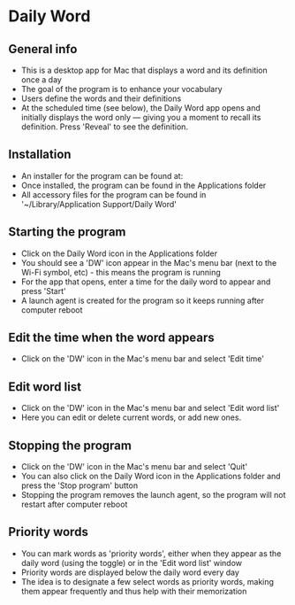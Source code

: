 # Daily Word

## General info
* This is a desktop app for Mac that displays a word and its definition once a day
* The goal of the program is to enhance your vocabulary
* Users define the words and their definitions
* At the scheduled time (see below), the Daily Word app opens and initially displays the word only — giving you a moment to recall its definition.  Press 'Reveal' to see the definition.


## Installation
* An installer for the program can be found at: 
* Once installed, the program can be found in the Applications folder
* All accessory files for the program can be found in '~/Library/Application Support/Daily Word'

## Starting the program
* Click on the Daily Word icon in the Applications folder
* You should see a 'DW' icon appear in the Mac's menu bar (next to the Wi-Fi symbol, etc) - this means the program is running
* For the app that opens, enter a time for the daily word to appear and press 'Start'
* A launch agent is created for the program so it keeps running after computer reboot

## Edit the time when the word appears
* Click on the 'DW' icon in the Mac's menu bar and select 'Edit time'

## Edit word list
* Click on the 'DW' icon in the Mac's menu bar and select 'Edit word list'
* Here you can edit or delete current words, or add new ones.

## Stopping the program
* Click on the 'DW' icon in the Mac's menu bar and select 'Quit'
* You can also click on the Daily Word icon in the Applications folder and press the 'Stop program' button
* Stopping the program removes the launch agent, so the program will not restart after computer reboot

## Priority words
* You can mark words as 'priority words', either when they appear as the daily word (using the toggle) or in the 'Edit word list' window
* Priority words are displayed below the daily word every day
* The idea is to designate a few select words as priority words, making them appear frequently and thus help with their memorization
